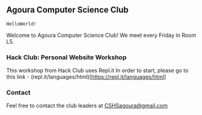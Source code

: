 ## Agoura Computer Science Club
`HelloWorld!`

Welcome to Agoura Computer Science Club!
We meet every Friday in Room L5.

### Hack Club: Personal Website Workshop
This workshop from Hack Club uses Repl.it
In order to start, please go to this link - (repl.it/languages/html)[https://repl.it/languages/html]

### Contact
Feel free to contact the club leaders at CSHSagoura@gmail.com
